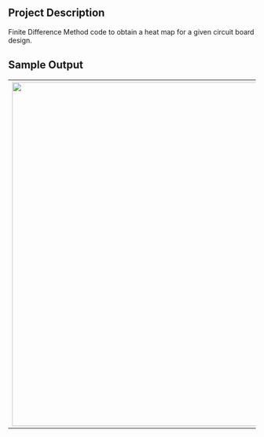 ## Project Description

Finite Difference Method code to obtain a heat map for a given circuit board design. 

## Sample Output

<table style="width:100%">
  <tr>
    <th><img src="https://github.com/mgamal96/Circuit-Board-Heat-Map/blob/master/figure_1.png?raw=true" width="700"></th>
  </tr>
</table>
